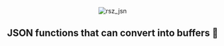 <div style="text-align: center">

![rsz_jsn](https://user-images.githubusercontent.com/33973828/74006359-4ac67780-4930-11ea-9f61-0314a57bb51e.png)
## JSON functions that can convert into buffers 🎉
</div>
